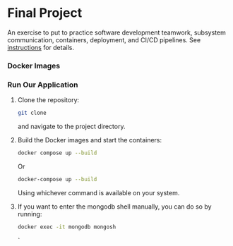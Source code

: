 # Final Project

An exercise to put to practice software development teamwork, subsystem communication, containers, deployment, and CI/CD pipelines. See [instructions](./instructions.md) for details.

### Docker Images

### Run Our Application
1. Clone the repository:
   ```bash
   git clone
   ```
   and navigate to the project directory.

2. Build the Docker images and start the containers:
    ```bash
    docker compose up --build
    ``` 
    Or

    ```bash
    docker-compose up --build
    ```
    Using whichever command is available on your system.

3. If you want to enter the mongodb shell manually, you can do so by running:
    ```bash
    docker exec -it mongodb mongosh
    ```

   `
